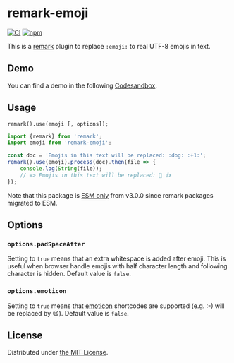 remark-emoji
============
[![CI][ci-badge]][ci]
[![npm][npm-badge]][npm]

This is a [remark](https://github.com/remarkjs/remark) plugin to replace `:emoji:` to real UTF-8 emojis in text.

## Demo

You can find a demo in the following [Codesandbox](https://codesandbox.io/s/remark-emoji-example-osvyi).

## Usage

```
remark().use(emoji [, options]);
```

```javascript
import {remark} from 'remark';
import emoji from 'remark-emoji';

const doc = 'Emojis in this text will be replaced: :dog: :+1:';
remark().use(emoji).process(doc).then(file => {
    console.log(String(file));
    // => Emojis in this text will be replaced: 🐶 👍
});
```

Note that this package is [ESM only][esm-only] from v3.0.0 since remark packages migrated to ESM.

## Options

### `options.padSpaceAfter`

Setting to `true` means that an extra whitespace is added after emoji.
This is useful when browser handle emojis with half character length and following character is hidden.
Default value is `false`.

### `options.emoticon`

Setting to `true` means that [emoticon](https://www.npmjs.com/package/emoticon) shortcodes are supported (e.g. :-) will be replaced by 😃).
Default value is `false`.

## License

Distributed under [the MIT License](LICENSE).



[ci-badge]: https://github.com/rhysd/remark-emoji/workflows/CI/badge.svg?branch=master&event=push
[ci]: https://github.com/rhysd/remark-emoji/actions?query=workflow%3ACI
[npm-badge]: https://badge.fury.io/js/remark-emoji.svg
[npm]: https://www.npmjs.com/package/remark-emoji
[esm-only]: https://gist.github.com/sindresorhus/a39789f98801d908bbc7ff3ecc99d99c
